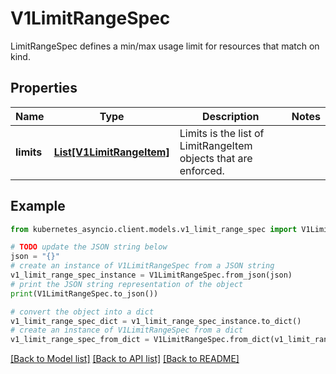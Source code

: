 # V1LimitRangeSpec

LimitRangeSpec defines a min/max usage limit for resources that match on kind.

## Properties

Name | Type | Description | Notes
------------ | ------------- | ------------- | -------------
**limits** | [**List[V1LimitRangeItem]**](V1LimitRangeItem.md) | Limits is the list of LimitRangeItem objects that are enforced. | 

## Example

```python
from kubernetes_asyncio.client.models.v1_limit_range_spec import V1LimitRangeSpec

# TODO update the JSON string below
json = "{}"
# create an instance of V1LimitRangeSpec from a JSON string
v1_limit_range_spec_instance = V1LimitRangeSpec.from_json(json)
# print the JSON string representation of the object
print(V1LimitRangeSpec.to_json())

# convert the object into a dict
v1_limit_range_spec_dict = v1_limit_range_spec_instance.to_dict()
# create an instance of V1LimitRangeSpec from a dict
v1_limit_range_spec_from_dict = V1LimitRangeSpec.from_dict(v1_limit_range_spec_dict)
```
[[Back to Model list]](../README.md#documentation-for-models) [[Back to API list]](../README.md#documentation-for-api-endpoints) [[Back to README]](../README.md)


